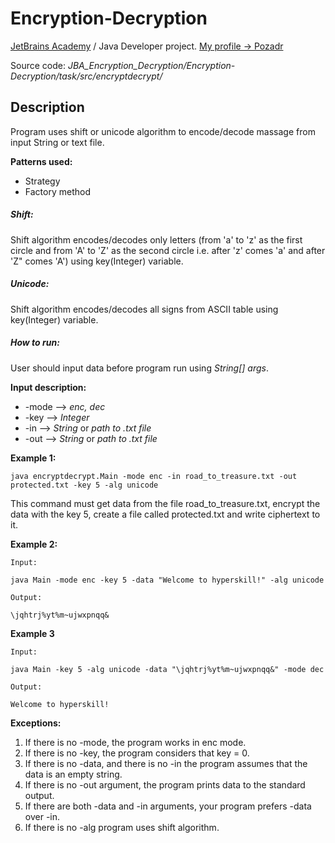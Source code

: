 # Encryption-Decryption
[JetBrains Academy](https://hyperskill.org) / Java Developer project.
[My profile -> Pozadr](https://hyperskill.org/profile/17362185 "Pozadr")

Source code: *JBA_Encryption_Decryption/Encryption-Decryption/task/src/encryptdecrypt/*

## Description
Program uses shift or unicode algorithm to encode/decode massage from input String or text file.

**Patterns used:** 
* Strategy
* Factory method

##### Shift:
Shift algorithm encodes/decodes only letters (from 'a' to 'z' as the first circle and from 'A' to 'Z' as the second 
circle i.e. after 'z' comes 'a' and after 'Z" comes 'A') using key(Integer) variable.

##### Unicode:
Shift algorithm encodes/decodes all signs from ASCII table using key(Integer) variable.

##### How to run:

User should input data before program run using *String[] args*. 

**Input description:**
* -mode --> *enc, dec*
* -key --> *Integer*
* -in --> *String* or *path to .txt file*
* -out --> *String* or *path to .txt file*

**Example 1:**

    java encryptdecrypt.Main -mode enc -in road_to_treasure.txt -out protected.txt -key 5 -alg unicode
This command must get data from the file road_to_treasure.txt, encrypt the data with the key 5, create a file called protected.txt and write ciphertext to it.

**Example 2:**

    Input:
    
    java Main -mode enc -key 5 -data "Welcome to hyperskill!" -alg unicode
    
    Output:
    
    \jqhtrj%yt%m~ujwxpnqq&
    
**Example 3**

    Input:
    
    java Main -key 5 -alg unicode -data "\jqhtrj%yt%m~ujwxpnqq&" -mode dec
    
    Output:
    
    Welcome to hyperskill!

**Exceptions:**

1. If there is no -mode, the program works in enc mode.
2. If there is no -key, the program considers that key = 0.
3. If there is no -data, and there is no -in the program assumes that the data is an empty string.
4. If there is no -out argument, the program prints data to the standard output.
5. If there are both -data and -in arguments, your program prefers -data over -in.
6. If there is no -alg program uses shift algorithm.




